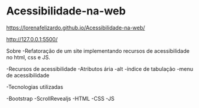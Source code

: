 # Acessibilidade-na-web
 https://lorenafelizardo.github.io/Acessibilidade-na-web/
 
 http://127.0.0.1:5500/
 

 Sobre
-Refatoração de um site implementando recursos de acessibilidade no html, css e JS.

-Recursos de acessibilidade
-Atributos ária
-alt
-índice de tabulação
-menu de acessibilidade


-Tecnologias utilizadas

-Bootstrap
-ScrollRevealjs
-HTML
-CSS
-JS

